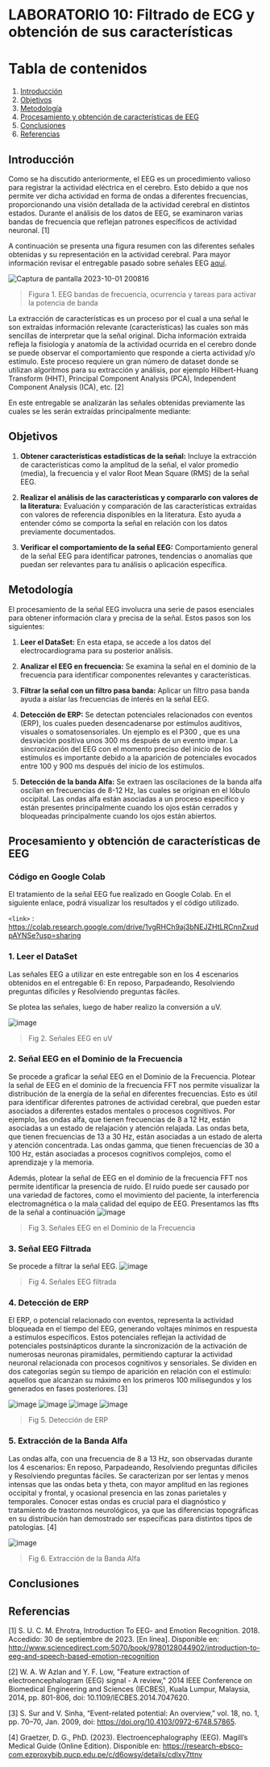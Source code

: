 # LABORATORIO 10: Filtrado de ECG y obtención de sus características
# **Tabla de contenidos**

1. [Introducción](#id1)
2. [Objetivos](#id2)
3. [Metodología](#id3)
4. [Procesamiento y obtención de características de EEG](#id4)
5. [Conclusiones](#id5)
6. [Referencias](#id6)
   
## **Introducción** <a name="id1"></a>

Como se ha discutido anteriormente, el EEG es un procedimiento valioso para registrar la actividad eléctrica en el cerebro. Esto debido a que nos permite ver dicha actividad en forma de ondas a diferentes frecuencias, proporcionando una visión detallada de la actividad cerebral en distintos estados. Durante el análisis de los datos de EEG, se examinaron varias bandas de frecuencia que reflejan patrones específicos de actividad neuronal. [1]

A continuación se presenta una figura resumen con las diferentes señales obtenidas y su representación en la actividad cerebral. Para mayor información revisar el entregable pasado sobre señales EEG [aquí](https://github.com/ldachirre/IntroSenalesBiomedicas/tree/8d0f69448327d5be9a3340be16b55933ab11a1d4/ISB/Laboratorio%206%20-%20EEG).

![Captura de pantalla 2023-10-01 200816](https://github.com/ldachirre/IntroSenalesBiomedicas/assets/67986101/3491545d-f923-4ba3-9c86-8a0a17b9562d) 
> Figura 1. EEG bandas de frecuencia, ocurrencia y tareas para activar la potencia de banda

La extracción de características es un proceso por el cual a una señal le son extraídas información relevante (características) las cuales son más sencillas de interpretar que la señal original. Dicha información extraída refleja la fisiología y anatomía de la actividad ocurrida en el cerebro donde se puede observar el comportamiento que responde a cierta actividad y/o estímulo. Este proceso requiere un gran número de dataset donde se utilizan algoritmos para su extracción y análisis, por ejemplo Hilbert-Huang Transform (HHT), Principal Component Analysis (PCA), Independent Component Analysis (ICA), etc. [2]

En este entregable se analizarán las señales obtenidas previamente las cuales se les serán extraídas principalmente mediante:



## **Objetivos** <a name="id2"></a>
1. **Obtener características estadísticas de la señal:** Incluye la extracción de características como la amplitud de la señal, el valor promedio (media), la frecuencia y el valor Root Mean Square (RMS) de la señal EEG.

2. **Realizar el análisis de las características y compararlo con valores de la literatura:** Evaluación y comparación de las características extraídas con valores de referencia disponibles en la literatura. Esto ayuda a entender cómo se comporta la señal en relación con los datos previamente documentados.

3. **Verificar el comportamiento de la señal EEG:** Comportamiento general de la señal EEG para identificar patrones, tendencias o anomalías que puedan ser relevantes para tu análisis o aplicación específica.

## **Metodología** <a name="id3"></a>

El procesamiento de la señal EEG involucra una serie de pasos esenciales para obtener información clara y precisa de la señal. Estos pasos son los siguientes:

1. **Leer el DataSet:** En esta etapa, se accede a los datos del electrocardiograma para su posterior análisis.

2. **Analizar el EEG en frecuencia:** Se examina la señal en el dominio de la frecuencia para identificar componentes relevantes y características.

3. **Filtrar la señal con un filtro pasa banda:** Aplicar un filtro pasa banda ayuda a aislar las frecuencias de interés en la señal EEG.

4. **Detección de ERP:** Se detectan potenciales relacionados con eventos (ERP), los cuales pueden desencadenarse por estímulos auditivos, visuales o somatosensoriales. Un ejemplo es el P300 , que es una desviación positiva unos 300 ms después de un evento impar. La sincronización del EEG con el momento preciso del inicio de los estímulos es importante debido a la aparición de potenciales evocados entre 100 y 900 ms después del inicio de los estímulos.

5. **Detección de la banda Alfa:** Se extraen las oscilaciones de la banda alfa oscilan en frecuencias de 8-12 Hz, las cuales se originan en el lóbulo occipital. Las ondas alfa están asociadas a un proceso específico y están presentes principalmente cuando los ojos están cerrados y bloqueadas principalmente cuando los ojos están abiertos.


## **Procesamiento y obtención de características de EEG** <a name="id4"></a>

### Código en Google Colab
El tratamiento de la señal EEG fue realizado en Google Colab. En el siguiente enlace, podrá visualizar los resultados y el código utilizado.

`<link>` : https://colab.research.google.com/drive/1vgRHCh9aj3bNEJZHtLRCnnZxudpAYNSe?usp=sharing

### 1. Leer el DataSet
Las señales EEG a utilizar en este entregable son en los 4 escenarios obtenidos en el entregable 6:
En reposo, Parpadeando, Resolviendo preguntas díficiles y Resolviendo preguntas fáciles.

Se plotea las señales, luego de haber realizo la conversión a uV.

![image](https://github.com/ldachirre/IntroSenalesBiomedicas/assets/67986101/9e792e1f-8c75-49a3-8006-301ff7d95363)
> Fig 2. Señales EEG en uV

### 2. Señal EEG en el Dominio de la Frecuencia
Se procede a graficar la señal EEG en el Dominio de la Frecuencia. Plotear la señal de EEG en el dominio de la frecuencia FFT nos permite visualizar la distribución de la energía de la señal en diferentes frecuencias. Esto es útil para identificar diferentes patrones de actividad cerebral, que pueden estar asociados a diferentes estados mentales o procesos cognitivos. Por ejemplo, las ondas alfa, que tienen frecuencias de 8 a 12 Hz, están asociadas a un estado de relajación y atención relajada. Las ondas beta, que tienen frecuencias de 13 a 30 Hz, están asociadas a un estado de alerta y atención concentrada. Las ondas gamma, que tienen frecuencias de 30 a 100 Hz, están asociadas a procesos cognitivos complejos, como el aprendizaje y la memoria.

Además, plotear la señal de EEG en el dominio de la frecuencia FFT nos permite identificar la presencia de ruido. El ruido puede ser causado por una variedad de factores, como el movimiento del paciente, la interferencia electromagnética o la mala calidad del equipo de EEG. Presentamos las ffts de la señal a continuación 
![image](https://github.com/ldachirre/IntroSenalesBiomedicas/assets/67986101/eb552874-dd0e-43bc-b039-244708c3bd7e)
> Fig 3. Señales EEG en el Dominio de la Frecuencia

### 3. Señal EEG Filtrada
Se procede a filtrar la señal EEG.
![image](https://github.com/ldachirre/IntroSenalesBiomedicas/assets/67986101/485ff6a0-ad78-4bdb-920a-09ae5057929e)
> Fig 4. Señales EEG filtrada

### 4. Detección de ERP
El ERP, o potencial relacionado con eventos, representa la actividad bloqueada en el tiempo del EEG, generando voltajes mínimos en respuesta a estímulos específicos. Estos potenciales reflejan la actividad de potenciales postsinápticos durante la sincronización de la activación de numerosas neuronas piramidales, permitiendo capturar la actividad neuronal relacionada con procesos cognitivos y sensoriales. Se dividen en dos categorías según su tiempo de aparición en relación con el estímulo: aquellos que alcanzan su máximo en los primeros 100 milisegundos y los generados en fases posteriores. [3]

![image](https://github.com/ldachirre/IntroSenalesBiomedicas/assets/67986101/eb6f176e-fb67-467a-b042-5cadb1e0d6a9)
![image](https://github.com/ldachirre/IntroSenalesBiomedicas/assets/67986101/b2250edb-7686-4fc4-8f8f-b0c63cca75b6)
![image](https://github.com/ldachirre/IntroSenalesBiomedicas/assets/67986101/658a2f35-7255-447e-b850-06d73ba15406)
![image](https://github.com/ldachirre/IntroSenalesBiomedicas/assets/67986101/6914c851-719f-4964-b368-c7b8d1ed50be)
> Fig 5. Detección de ERP

### 5. Extracción de la Banda Alfa
Las ondas alfa, con una frecuencia de 8 a 13 Hz, son observadas durante los 4 escenarios: En reposo, Parpadeando, Resolviendo preguntas díficiles y Resolviendo preguntas fáciles. Se caracterizan por ser lentas y menos intensas que las ondas beta y theta, con mayor amplitud en las regiones occipital y frontal, y ocasional presencia en las zonas parietales y temporales. Conocer estas ondas es crucial para el diagnóstico y tratamiento de trastornos neurológicos, ya que las diferencias topográficas en su distribución han demostrado ser específicas para distintos tipos de patologías. [4]

![image](https://github.com/ldachirre/IntroSenalesBiomedicas/assets/67986101/348dbe20-34c1-4e59-851e-2c2720d42c8d)
> Fig 6. Extracción de la Banda Alfa

## **Conclusiones** <a name="id5"></a>


## **Referencias** <a name="id6"></a>
[1] S. U. C. M. Ehrotra, Introduction To EEG- and Emotion Recognition. 2018. Accedido: 30 de septiembre de 2023. [En línea]. Disponible en: http://www.sciencedirect.com:5070/book/9780128044902/introduction-to-eeg-and-speech-based-emotion-recognition

[2] W. A. W Azlan and Y. F. Low, "Feature extraction of electroencephalogram (EEG) signal - A review," 2014 IEEE Conference on Biomedical Engineering and Sciences (IECBES), Kuala Lumpur, Malaysia, 2014, pp. 801-806, doi: 10.1109/IECBES.2014.7047620.

[3] S. Sur and V. Sinha, “Event-related potential: An overview,” vol. 18, no. 1, pp. 70–70, Jan. 2009, doi: https://doi.org/10.4103/0972-6748.57865.

[4] Graetzer, D. G., PhD. (2023). Electroencephalography (EEG). Magill’s Medical Guide (Online Edition). Disponible en: https://research-ebsco-com.ezproxybib.pucp.edu.pe/c/d6owsy/details/cdlxy7ttnv



